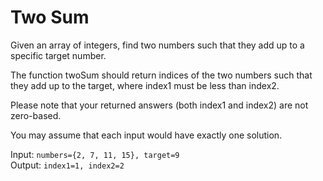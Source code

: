# Two Sum


Given an array of integers, find two numbers such that they add up to a specific target number.  

The function twoSum should return indices of the two numbers such that they add up to the target, where index1 must be less than index2.   

Please note that your returned answers (both index1 and index2) are not zero-based.  

You may assume that each input would have exactly one solution.  

Input: `numbers={2, 7, 11, 15}, target=9`  
Output: `index1=1, index2=2`  
